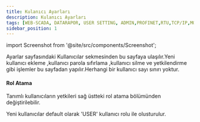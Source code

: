 ```yaml
---
title: Kulanıcı Ayarları
description: Kulanıcı Ayarları
tags: [WEB-SCADA, DATARAPOR, USER SETTING, ADMIN,PROFINET,RTU,TCP/IP,MQTT,BACNET,SCADA,VERI TOPLAMA]
sidebar_position: 1
---
```

import Screenshot from '@site/src/components/Screenshot';



Ayarlar sayfasındaki Kullanıcılar sekmesinden bu sayfaya ulaşılır.Yeni kullanıcı ekleme ,kullanıcı parola sıfırlama ,kullanıcı silme ve yetkilendirme gibi işlemler bu sayfadan yapılır.Herhangi bir kullanıcı sayı sınırı yoktur.

<Screenshot url='/img/konf8.png' />

#### Rol Atama

Tanımlı kullanıcıların yetkileri  sağ üstteki rol atama bölümünden değiştirilebilir.

Yeni kullanıcılar  default olarak 'USER' kullanıcı rolu ile olusturulur.


 
